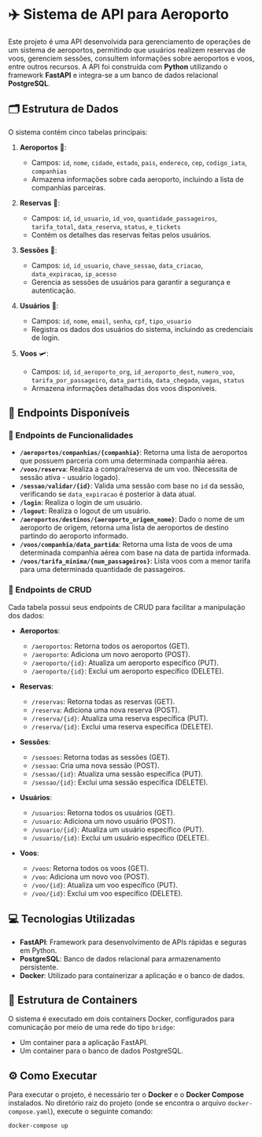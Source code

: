# ✈️ Sistema de API para Aeroporto

Este projeto é uma API desenvolvida para gerenciamento de operações de um sistema de aeroportos, permitindo que usuários realizem reservas de voos, gerenciem sessões, consultem informações sobre aeroportos e voos, entre outros recursos. A API foi construída com **Python** utilizando o framework **FastAPI** e integra-se a um banco de dados relacional **PostgreSQL**.

## 🗂️ Estrutura de Dados

O sistema contém cinco tabelas principais:

1. **Aeroportos** 🛫:
   - Campos: `id`, `nome`, `cidade`, `estado`, `pais`, `endereco`, `cep`, `codigo_iata`, `companhias`
   - Armazena informações sobre cada aeroporto, incluindo a lista de companhias parceiras.

2. **Reservas** 🧳:
   - Campos: `id`, `id_usuario`, `id_voo`, `quantidade_passageiros`, `tarifa_total`, `data_reserva`, `status`, `e_tickets`
   - Contém os detalhes das reservas feitas pelos usuários.

3. **Sessões** 🔐:
   - Campos: `id`, `id_usuario`, `chave_sessao`, `data_criacao`, `data_expiracao`, `ip_acesso`
   - Gerencia as sessões de usuários para garantir a segurança e autenticação.

4. **Usuários** 👤:
   - Campos: `id`, `nome`, `email`, `senha`, `cpf`, `tipo_usuario`
   - Registra os dados dos usuários do sistema, incluindo as credenciais de login.

5. **Voos** 🛩️:
   - Campos: `id`, `id_aeroporto_org`, `id_aeroporto_dest`, `numero_voo`, `tarifa_por_passageiro`, `data_partida`, `data_chegada`, `vagas`, `status`
   - Armazena informações detalhadas dos voos disponíveis.

## 🚀 Endpoints Disponíveis

### 🔎 Endpoints de Funcionalidades

- **`/aeroportos/companhias/{companhia}`**: Retorna uma lista de aeroportos que possuem parceria com uma determinada companhia aérea.
- **`/voos/reserva`**: Realiza a compra/reserva de um voo. (Necessita de sessão ativa - usuário logado).
- **`/sessao/validar/{id}`**: Valida uma sessão com base no `id` da sessão, verificando se `data_expiracao` é posterior à data atual.
- **`/login`**: Realiza o login de um usuário.
- **`/logout`**: Realiza o logout de um usuário.
- **`/aeroportos/destinos/{aeroporto_origem_nome}`**: Dado o nome de um aeroporto de origem, retorna uma lista de aeroportos de destino partindo do aeroporto informado.
- **`/voos/companhia/data_partida`**: Retorna uma lista de voos de uma determinada companhia aérea com base na data de partida informada.
- **`/voos/tarifa_minima/{num_passageiros}`**: Lista voos com a menor tarifa para uma determinada quantidade de passageiros.

### 🔧 Endpoints de CRUD

Cada tabela possui seus endpoints de CRUD para facilitar a manipulação dos dados:

- **Aeroportos**:
  - `/aeroportos`: Retorna todos os aeroportos (GET).
  - `/aeroporto`: Adiciona um novo aeroporto (POST).
  - `/aeroporto/{id}`: Atualiza um aeroporto específico (PUT).
  - `/aeroporto/{id}`: Exclui um aeroporto específico (DELETE).

- **Reservas**:
  - `/reservas`: Retorna todas as reservas (GET).
  - `/reserva`: Adiciona uma nova reserva (POST).
  - `/reserva/{id}`: Atualiza uma reserva específica (PUT).
  - `/reserva/{id}`: Exclui uma reserva específica (DELETE).

- **Sessões**:
  - `/sessoes`: Retorna todas as sessões (GET).
  - `/sessao`: Cria uma nova sessão (POST).
  - `/sessao/{id}`: Atualiza uma sessão específica (PUT).
  - `/sessao/{id}`: Exclui uma sessão específica (DELETE).

- **Usuários**:
  - `/usuarios`: Retorna todos os usuários (GET).
  - `/usuario`: Adiciona um novo usuário (POST).
  - `/usuario/{id}`: Atualiza um usuário específico (PUT).
  - `/usuario/{id}`: Exclui um usuário específico (DELETE).

- **Voos**:
  - `/voos`: Retorna todos os voos (GET).
  - `/voo`: Adiciona um novo voo (POST).
  - `/voo/{id}`: Atualiza um voo específico (PUT).
  - `/voo/{id}`: Exclui um voo específico (DELETE).

## 💻 Tecnologias Utilizadas

- **FastAPI**: Framework para desenvolvimento de APIs rápidas e seguras em Python.
- **PostgreSQL**: Banco de dados relacional para armazenamento persistente.
- **Docker**: Utilizado para containerizar a aplicação e o banco de dados.

## 🐳 Estrutura de Containers

O sistema é executado em dois containers Docker, configurados para comunicação por meio de uma rede do tipo `bridge`:
- Um container para a aplicação FastAPI.
- Um container para o banco de dados PostgreSQL.

## ⚙️ Como Executar

Para executar o projeto, é necessário ter o **Docker** e o **Docker Compose** instalados. No diretório raiz do projeto (onde se encontra o arquivo `docker-compose.yaml`), execute o seguinte comando:

```bash
docker-compose up
